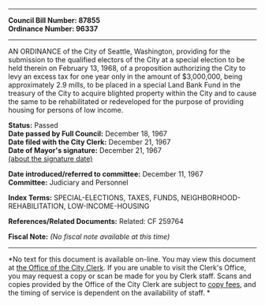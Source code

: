* * * * *  
  
**Council Bill Number: [](#h0)[](#h2)87855**   
**Ordinance Number: 96337**  
  
* * * * *  
  
AN ORDINANCE of the City of Seattle, Washington, providing for the submission to the qualified electors of the City at a special election to be held therein on February 13, 1968, of a proposition authorizing the City to levy an excess tax for one year only in the amount of $3,000,000, being approximately 2.9 mills, to be placed in a special Land Bank Fund in the treasury of the City to acquire blighted property within the City and to cause the same to be rehabilitated or redeveloped for the purpose of providing housing for persons of low income.  
  
**Status:** Passed   
**Date passed by Full Council:** December 18, 1967   
**Date filed with the City Clerk:** December 21, 1967   
**Date of Mayor's signature:** December 21, 1967   
[(about the signature date)](/~public/approvaldate.htm)   
  
  
**Date introduced/referred to committee:** December 11, 1967   
**Committee:** Judiciary and Personnel   
  
**Index Terms:** SPECIAL-ELECTIONS, TAXES, FUNDS, NEIGHBORHOOD-REHABILITATION, LOW-INCOME-HOUSING  
  
**References/Related Documents:** Related: CF 259764  
  
**Fiscal Note:** *(No fiscal note available at this time)*  
  
* * * * *  
  
*No text for this document is available on-line. You may view this document at [the Office of the City Clerk](http://www.seattle.gov/leg/clerk/contactUs.htm). If you are unable to visit the Clerk's Office, you may request a copy or scan be made for you by Clerk staff. Scans and copies provided by the Office of the City Clerk are subject to [copy fees](http://clerk.seattle.gov/~public/clerkfees.htm), and the timing of service is dependent on the availability of staff. *  
  
  

